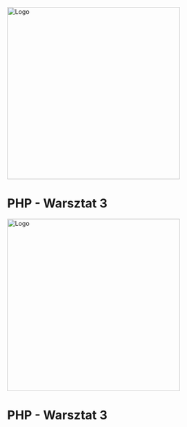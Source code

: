 
<img alt="Logo" src="http://coderslab.pl/svg/logo-coderslab.svg" width="400">

# PHP - Warsztat 3

<img alt="Logo" src="http://coderslab.pl/wp-content/themes/coderslab/svg/logo-coderslab.svg" width="400">

# PHP - Warsztat 3

